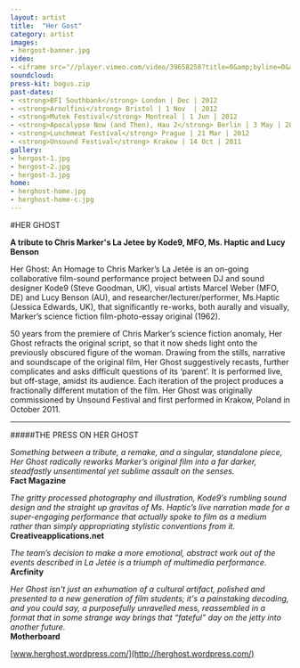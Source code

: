 ```yaml
---
layout: artist
title:  "Her Gost"
category: artist
images:
- hergost-banner.jpg
video:
- <iframe src="//player.vimeo.com/video/39658258?title=0&amp;byline=0&amp;portrait=0&amp;color=ff555d" width="212" height="119" frameborder="0" webkitallowfullscreen mozallowfullscreen allowfullscreen></iframe>
soundcloud:
press-kit: bogus.zip 
past-dates:
- <strong>BFI Southbank</strong> London | Dec | 2012
- <strong>Arnolfini</strong> Bristol | 1 Nov  | 2012 
- <strong>Mutek Festival</strong> Montreal | 1 Jun | 2012 
- <strong>Apocalypse Now (and Then), Hau 2</strong> Berlin | 3 May | 2012 
- <strong>Lunchmeat Festival</strong> Prague | 21 Mar | 2012
- <strong>Unsound Festival</strong> Krakow | 14 Oct | 2011
gallery:
- hergost-1.jpg
- hergost-2.jpg
- hergost-3.jpg
home:
- herghost-home.jpg
- herghost-home-c.jpg
---
```


#HER GHOST

**A tribute to Chris Marker's La Jetee by Kode9, MFO, Ms. Haptic and Lucy Benson**

Her Ghost: An Homage to Chris Marker’s La Jetée is an on-going collaborative film-sound performance project between DJ and sound designer Kode9 (Steve Goodman, UK), visual artists Marcel Weber (MFO, DE) and Lucy Benson (AU), and researcher/lecturer/performer, Ms.Haptic (Jessica Edwards, UK), that significantly re-works, both aurally and visually, Marker’s science fiction film-photo-essay original (1962).

50 years from the premiere of Chris Marker’s science fiction anomaly, Her Ghost refracts the original script, so that it now sheds light onto the previously obscured figure of the woman.  Drawing from the stills, narrative and soundscape of the original film, Her Ghost suggestively recasts, further complicates and asks difficult questions of its ‘parent’. It is performed live, but off-stage, amidst its audience. Each iteration of the project produces a fractionally different mutation of the film. Her Ghost was originally commissioned by Unsound Festival and first performed in Krakow, Poland in October 2011.

- - - 

#####THE PRESS ON HER GHOST

*Something between a tribute, a remake, and a singular, standalone piece, Her Ghost radically reworks Marker’s original film into a far darker, steadfastly unsentimental yet sublime assault on the senses.*  
**Fact Magazine**

*The gritty processed photography and illustration, Kode9′s rumbling sound design and the straight up gravitas of Ms. Haptic’s live narration made for a super-engaging performance that actually spoke to film as a medium rather than simply appropriating stylistic conventions from it.*   
**Creativeapplications.net**

*The team’s decision to make a more emotional, abstract work out of the events described in La Jetée is a triumph of multimedia performance.*   
**Arcfinity**

*Her Ghost isn't just an exhumation of a cultural artifact, polished and presented to a new generation of film students; it's a painstaking decoding, and you could say, a purposefully unravelled mess, reassembled in a format that in some strange way brings that “fateful” day on the jetty into another future.*   
**Motherboard**

[www.herghost.wordpress.com/](http://herghost.wordpress.com/)
